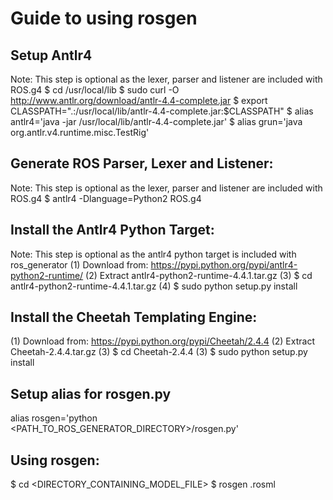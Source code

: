 Guide to using rosgen
======================

Setup Antlr4
------------
Note: This step is optional as the lexer, parser and listener are included with ROS.g4
$ cd /usr/local/lib
$ sudo curl -O http://www.antlr.org/download/antlr-4.4-complete.jar
$ export CLASSPATH=".:/usr/local/lib/antlr-4.4-complete.jar:$CLASSPATH"
$ alias antlr4='java -jar /usr/local/lib/antlr-4.4-complete.jar'
$ alias grun='java org.antlr.v4.runtime.misc.TestRig'

Generate ROS Parser, Lexer and Listener:
---------------------------------------
Note: This step is optional as the lexer, parser and listener are included with ROS.g4
$ antlr4 -Dlanguage=Python2 ROS.g4

Install the Antlr4 Python Target:
--------------------------------
Note: This step is optional as the antlr4 python target is included with ros_generator
(1) Download from: https://pypi.python.org/pypi/antlr4-python2-runtime/
(2) Extract antlr4-python2-runtime-4.4.1.tar.gz
(3) $ cd antlr4-python2-runtime-4.4.1.tar.gz
(4) $ sudo python setup.py install

Install the Cheetah Templating Engine: 
-------------------------------------
(1) Download from: https://pypi.python.org/pypi/Cheetah/2.4.4
(2) Extract Cheetah-2.4.4.tar.gz
(3) $ cd Cheetah-2.4.4
(3) $ sudo python setup.py install

Setup alias for rosgen.py
-------------------------
alias rosgen='python <PATH_TO_ROS_GENERATOR_DIRECTORY>/rosgen.py'

Using rosgen:
------------
$ cd <DIRECTORY_CONTAINING_MODEL_FILE>
$ rosgen <filename>.rosml



